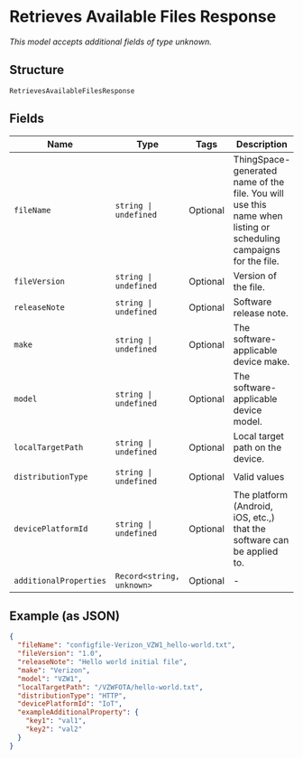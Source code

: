 
# Retrieves Available Files Response

*This model accepts additional fields of type unknown.*

## Structure

`RetrievesAvailableFilesResponse`

## Fields

| Name | Type | Tags | Description |
|  --- | --- | --- | --- |
| `fileName` | `string \| undefined` | Optional | ThingSpace-generated name of the file. You will use this name when listing or scheduling campaigns for the file. |
| `fileVersion` | `string \| undefined` | Optional | Version of the file. |
| `releaseNote` | `string \| undefined` | Optional | Software release note. |
| `make` | `string \| undefined` | Optional | The software-applicable device make. |
| `model` | `string \| undefined` | Optional | The software-applicable device model. |
| `localTargetPath` | `string \| undefined` | Optional | Local target path on the device. |
| `distributionType` | `string \| undefined` | Optional | Valid values |
| `devicePlatformId` | `string \| undefined` | Optional | The platform (Android, iOS, etc.,) that the software can be applied to. |
| `additionalProperties` | `Record<string, unknown>` | Optional | - |

## Example (as JSON)

```json
{
  "fileName": "configfile-Verizon_VZW1_hello-world.txt",
  "fileVersion": "1.0",
  "releaseNote": "Hello world initial file",
  "make": "Verizon",
  "model": "VZW1",
  "localTargetPath": "/VZWFOTA/hello-world.txt",
  "distributionType": "HTTP",
  "devicePlatformId": "IoT",
  "exampleAdditionalProperty": {
    "key1": "val1",
    "key2": "val2"
  }
}
```

